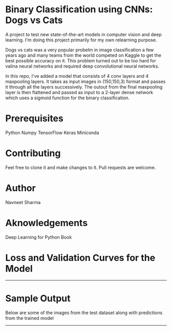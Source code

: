 # Binary Classification using CNNs: Dogs vs Cats

A project to test new state-of-the-art models in computer vision and deep learning. I'm doing this project primarily for my own relearning purpose. 

Dogs vs cats was a very popular probelm in image classification a few years ago and many teams from the world competed on Kaggle to get the best possible accuracy on it. This problem turned out to be too hard for valina neural networks and required deep convolutional neural networks.  

In this repo, I've added a model that consists of 4 conv layers and 4 maxpooling layers. It takes as input images in (150,150,3) format and passes it through all the layers successively. The outout from the final maxpooling layer is then flattened and passed as input to a 2-layer dense network which uses a sigmoid function for the binary classification. 

# Prerequisites

Python 
Numpy
TensorFlow
Keras
Miniconda

# Contributing

Feel free to clone it and make changes to it. Pull requests are welcome.

# Author

Navneet Sharma

# Aknowledgements

Deep Learning for Python Book

# Loss and Validation Curves for the Model

------

# Sample Output 

Below are some of the images from the test dataset along with predictions from the trained model

------
